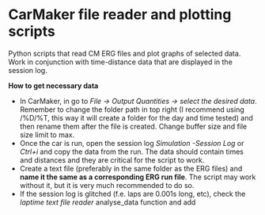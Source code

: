 # CarMaker file reader and plotting scripts

Python scripts that read CM ERG files and plot graphs of selected data. Work in conjunction with time-distance data that are displayed in the session log.

**How to get necessary data**

- In CarMaker, in go to *File -> Output Quantities -> select the desired data*. Remember to change the folder path in top right (I recommend using /%D/%T, this way it will create a folder for the day and time tested) and then rename them after the file is created. Change buffer size and file size limit to max.
- Once the car is run, open the session log *Simulation -Session Log* or *Ctrl+i* and copy the data from the run. The data should contain times and distances and they are critical for the script to work.
- Create a text file (preferably in the same folder as the ERG files) and **name it the same as a corresponding ERG run file**. The script may work without it, but it is very much recommended to do so.
- If the session log is glitched (f.e. laps are 0.001s long, etc), check the *laptime text file reader* analyse_data function and add 
